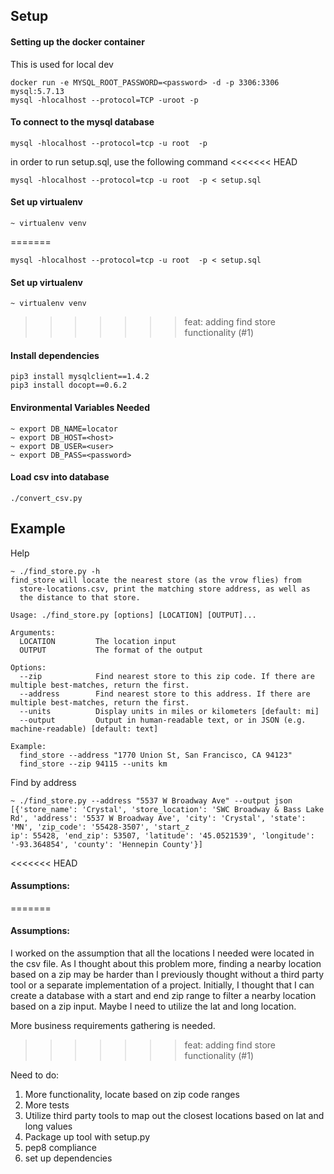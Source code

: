 ## Setup

#### Setting up the docker container 
This is used for local dev
```
docker run -e MYSQL_ROOT_PASSWORD=<password> -d -p 3306:3306 mysql:5.7.13
mysql -hlocalhost --protocol=TCP -uroot -p
```

#### To connect to the mysql database

`mysql -hlocalhost --protocol=tcp -u root  -p`

in order to run setup.sql, use the following command
<<<<<<< HEAD

`mysql -hlocalhost --protocol=tcp -u root  -p < setup.sql`

#### Set up virtualenv
`~ virtualenv venv`

=======

`mysql -hlocalhost --protocol=tcp -u root  -p < setup.sql`

#### Set up virtualenv
`~ virtualenv venv`

>>>>>>> feat: adding find store functionality (#1)
#### Install dependencies
```
pip3 install mysqlclient==1.4.2
pip3 install docopt==0.6.2
```

#### Environmental Variables Needed
```
~ export DB_NAME=locator
~ export DB_HOST=<host>
~ export DB_USER=<user>
~ export DB_PASS=<password> 
```

#### Load csv into database
```
./convert_csv.py
```

## Example
Help
```
~ ./find_store.py -h
find_store will locate the nearest store (as the vrow flies) from
  store-locations.csv, print the matching store address, as well as
  the distance to that store.

Usage: ./find_store.py [options] [LOCATION] [OUTPUT]...

Arguments:
  LOCATION         The location input
  OUTPUT           The format of the output

Options:
  --zip            Find nearest store to this zip code. If there are multiple best-matches, return the first.
  --address        Find nearest store to this address. If there are multiple best-matches, return the first.
  --units          Display units in miles or kilometers [default: mi]
  --output         Output in human-readable text, or in JSON (e.g. machine-readable) [default: text]

Example:
  find_store --address "1770 Union St, San Francisco, CA 94123"
  find_store --zip 94115 --units km
```
Find by address

```
~ ./find_store.py --address "5537 W Broadway Ave" --output json
[{'store_name': 'Crystal', 'store_location': 'SWC Broadway & Bass Lake Rd', 'address': '5537 W Broadway Ave', 'city': 'Crystal', 'state': 'MN', 'zip_code': '55428-3507', 'start_z
ip': 55428, 'end_zip': 53507, 'latitude': '45.0521539', 'longitude': '-93.364854', 'county': 'Hennepin County'}]
```

<<<<<<< HEAD
#### Assumptions:

=======

#### Assumptions:
I worked on the assumption that all the locations I needed were located in the csv file.  As I thought about this
problem more, finding a nearby location based on a zip may be harder than I previously thought without a third party
tool or a separate implementation of a project.  Initially, I thought that I can create a database with a start and 
end zip range to filter a nearby location based on a zip input.  Maybe I need to utilize the lat and long location.

More business requirements gathering is needed.
>>>>>>> feat: adding find store functionality (#1)

Need to do:
1) More functionality, locate based on zip code ranges
2) More tests
3) Utilize third party tools to map out the closest locations based on lat and long values
4) Package up tool with setup.py
5) pep8 compliance
6) set up dependencies

